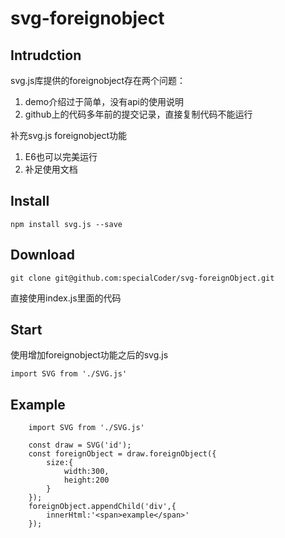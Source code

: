 # svg-foreignobject
## Intrudction
svg.js库提供的foreignobject存在两个问题：
1. demo介绍过于简单，没有api的使用说明
2. github上的代码多年前的提交记录，直接复制代码不能运行

补充svg.js foreignobject功能
1. E6也可以完美运行
2. 补足使用文档

## Install
    npm install svg.js --save
## Download 
    git clone git@github.com:specialCoder/svg-foreignObject.git
    
直接使用index.js里面的代码

## Start
使用增加foreignobject功能之后的svg.js

    import SVG from './SVG.js'
    
## Example

        import SVG from './SVG.js'
        
        const draw = SVG('id');
        const foreignObject = draw.foreignObject({
            size:{
                width:300,
                height:200
            }
        });
        foreignObject.appendChild('div',{
            innerHtml:'<span>example</span>'
        });




